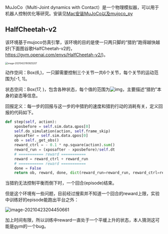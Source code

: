 MuJoCo（Multi-Joint dynamics with Contact）是一个物理模拟器，可以用于机器人控制优化等研究。安装见[Mac安装MuJoCo以及mujoco_py](https://blog.csdn.net/JohnJim0/article/details/115656392?spm=1001.2014.3001.5501)



## HalfCheetah-v2



该环境基于mujoco仿真引擎，该环境的目的是使一只两只脚的“猎豹”跑得越快越好(下面图谷歌HalfCheetah-v2的，https://gym.openai.com/envs/HalfCheetah-v2/)。

<img src="../../../%25E5%2585%25BC%25E8%2581%258C/%25E5%25B7%25B2%25E5%25AE%258C%25E6%2588%2590/%25E5%258D%2595%25E5%25AD%259020210421/assets/image-20210423193925207.png" alt="image-20210423193925207" style="zoom:50%;" />

动作空间：Box(6,)，一只脚需要控制三个关节一共6个关节，每个关节的运动范围为[-1, 1]。

状态空间：Box(17, )，包含各种状态，每个值的范围为![img](assets/9cd6ae68c9aad008ede4139da358ec26.svg)，主要描述“猎豹”本身的姿态等信息。

回报定义：每一步的回报与这一步的中猎豹的速度和猎豹行动的消耗有关，定义回报的代码如下。

```python
def step(self, action):
    xposbefore = self.sim.data.qpos[0]
    self.do_simulation(action, self.frame_skip)
    xposafter = self.sim.data.qpos[0]
    ob = self._get_obs()
    reward_ctrl = - 0.1 * np.square(action).sum()
    reward_run = (xposafter - xposbefore)/self.dt
    # =========== reward ===========
    reward = reward_ctrl + reward_run
    # =========== reward ===========
    done = False
    return ob, reward, done, dict(reward_run=reward_run, reward_ctrl=reward_ctrl)
```

当猎豹无法控制平衡而倒下时，一个回合(episode)结束。

但是这个环境有一些问题，目前经过搜索并不知道一个回合的reward上限，实验中训练好的episode能跑出平台之外：

![image-20210423204450661](assets/image-20210423204450661.png)

加上时间有限，所以训练中reward一直处于一个平缓上升的状态，本人猜测这可能是gym的一个bug。